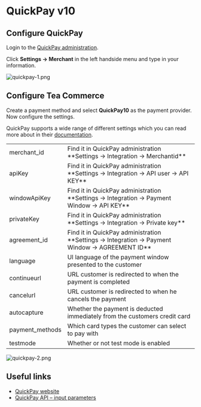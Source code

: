 # QuickPay v10

## Configure QuickPay

Login to the [QuickPay administration](https://manage.quickpay.net/).

Click **Settings -> Merchant** in the left handside menu and type in your information.

![quickpay-1.png](/img/e280e6d-quickpay-1.png)

## Configure Tea Commerce

Create a payment method and select **QuickPay10** as the payment provider. Now configure the settings.

QuickPay supports a wide range of different settings which you can read more about in their [documentation](https://learn.quickpay.net/tech-talk/payments/form/#parameters).

<table>
	<tr>
		<td>merchant_id</td>
		<td>Find it in QuickPay administration
**Settings -&gt; Integration -&gt; Merchantid**</td>
	</tr>
	<tr>
		<td>apiKey</td>
		<td>Find it in QuickPay administration
**Settings -&gt; Integration -&gt; API user -&gt; API KEY**</td>
	</tr>
	<tr>
		<td>windowApiKey</td>
		<td>Find it in QuickPay administration
**Settings -&gt; Integration -&gt; Payment Window -&gt; API KEY**</td>
	</tr>
	<tr>
		<td>privateKey</td>
		<td>Find it in QuickPay administration
**Settings -&gt; Integration -&gt; Private key**</td>
	</tr>
	<tr>
		<td>agreement_id</td>
		<td>Find it in QuickPay administration
**Settings -&gt; Integration -&gt; Payment Window -&gt; AGREEMENT ID**</td>
	</tr>
	<tr>
		<td>language</td>
		<td>UI language of the payment window presented to the customer</td>
	</tr>
	<tr>
		<td>continueurl</td>
		<td>URL customer is redirected to when the payment is completed</td>
	</tr>
	<tr>
		<td>cancelurl</td>
		<td>URL customer is redirected to when he cancels the payment</td>
	</tr>
	<tr>
		<td>autocapture</td>
		<td>Whether the payment is deducted immediately from the customers credit card</td>
	</tr>
	<tr>
		<td>payment_methods</td>
		<td>Which card types the customer can select to pay with</td>
	</tr>
	<tr>
		<td>testmode</td>
		<td>Whether or not test mode is enabled</td>
	</tr>
</table>

![quickpay-2.png](/img/486b006-quickpay-2.png)

## Useful links

  * [QuickPay website](https://quickpay.net/)
  * [QuickPay API – input parameters](https://learn.quickpay.net/tech-talk/payments/form/#parameters)

